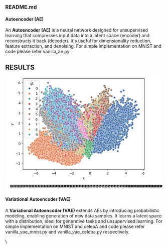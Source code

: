 ### README.md

#### Autoencoder (AE)
An **Autoencoder (AE)** is a neural network designed for unsupervised learning that compresses input data into a latent space (encoder) and reconstructs it back (decoder). It's useful for dimensionality reduction, feature extraction, and denoising.
For simple implementation on MNIST and code please refer vanilla_ae.py 
## RESULTS
![plot for digits-->2d points](images/1.png "plot for digits-->2d points")
![conversion from 1 digit to another](images/2.png "conversion from 1 digit to another")



#### Variational Autoencoder (VAE)
A **Variational Autoencoder (VAE)** extends AEs by introducing probabilistic modeling, enabling generation of new data samples. It learns a latent space with a distribution, ideal for generative tasks and unsupervised learning.
For simple implementation on MNIST and celebA and code please refer vanilla_vae_mnist.py and vanilla_vae_celeba.py respectively. 

\


